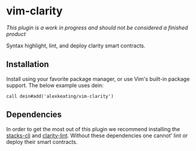 # vim-clarity

_This plugin is a work in progress and should not be considered a finished product_

Syntax highlight, lint, and deploy clarity smart contracts.

## Installation

Install using your favorite package manager, or use Vim's built-in package support.
The below example uses dein:

```
call dein#add('alexkeating/vim-clarity')
```

## Dependencies

In order to get the most out of this plugin we recommend installing the [stacks-cli](https://github.com/blockstack/stacks.js/tree/master/packages/cli) and [clarity-lint](https://github.com/alexkeating/clarity-linter). Without these dependencies one cannot'
lint or deploy their smart contracts.
